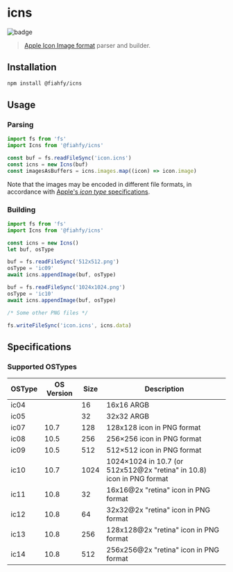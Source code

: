 # icns

![badge](https://github.com/fiahfy/icns/workflows/Node.js%20Package/badge.svg)

> [Apple Icon Image format](https://en.wikipedia.org/wiki/Apple_Icon_Image_format) parser and builder.

## Installation

```bash
npm install @fiahfy/icns
```

## Usage

### Parsing

```js
import fs from 'fs'
import Icns from '@fiahfy/icns'

const buf = fs.readFileSync('icon.icns')
const icns = new Icns(buf)
const imagesAsBuffers = icns.images.map((icon) => icon.image)
```

Note that the images may be encoded in different file formats, in accordance with [Apple's _icon type_ specifications](https://en.wikipedia.org/wiki/Apple_Icon_Image_format#Icon_types).

### Building

```js
import fs from 'fs'
import Icns from '@fiahfy/icns'

const icns = new Icns()
let buf, osType

buf = fs.readFileSync('512x512.png')
osType = 'ic09'
await icns.appendImage(buf, osType)

buf = fs.readFileSync('1024x1024.png')
osType = 'ic10'
await icns.appendImage(buf, osType)

/* Some other PNG files */

fs.writeFileSync('icon.icns', icns.data)
```

## Specifications

### Supported OSTypes

| OSType | OS Version | Size | Description                                                           |
| ------ | ---------- | ---- | --------------------------------------------------------------------- |
| ic04   |            | 16   | 16x16 ARGB                                                            |
| ic05   |            | 32   | 32x32 ARGB                                                            |
| ic07   | 10.7       | 128  | 128x128 icon in PNG format                                            |
| ic08   | 10.5       | 256  | 256×256 icon in PNG format                                            |
| ic09   | 10.5       | 512  | 512×512 icon in PNG format                                            |
| ic10   | 10.7       | 1024 | 1024×1024 in 10.7 (or 512x512@2x "retina" in 10.8) icon in PNG format |
| ic11   | 10.8       | 32   | 16x16@2x "retina" icon in PNG format                                  |
| ic12   | 10.8       | 64   | 32x32@2x "retina" icon in PNG format                                  |
| ic13   | 10.8       | 256  | 128x128@2x "retina" icon in PNG format                                |
| ic14   | 10.8       | 512  | 256x256@2x "retina" icon in PNG format                                |
